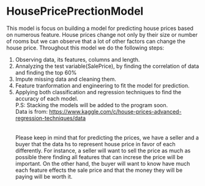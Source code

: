 # HousePricePrectionModel
This model is focus on building a model for predicting  house prices based on numerous feature.
House prices change not only by their size or number of rooms but we can observe that a lot of other factors can change the house price.
Throughout this model we do the following steps:
  1. Observing data, its features, columns and length.
  2. Annalyzing the test variable(SalePrice), by finding the correlation of data and finding the top 60%
  3. Impute missing data and cleaning them.
  4. Feature tranformation and engineering to fit the model for prediction.
  5. Applying both classification and regression techniques to find the accuracy of each model.\
P.S: Stacking the models will be added to the program soon.\
Data is from: https://www.kaggle.com/c/house-prices-advanced-regression-techniques/data 
\
\
\
Please keep in mind that for predicting the prices, we have a seller and a buyer that the data hs to represent house price in favor of each differently. For instance, a seller will want to sell the price as much as possible there finding all features that can increse the price will be important. 
On the other hand, the buyer will want to know have much each feature effects the sale price and that the money they will be paying will be worth it.

